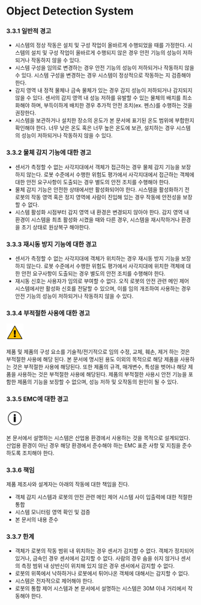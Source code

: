 ﻿# Object Detection System

### 3.3.1	일반적 경고
-	시스템의 정상 작동은 설치 및 구성 작업이 올바르게 수행되었을 때를 가정한다. 시스템의 설치 및 구성 작업이 올바르게 수행되지 않은 경우 안전 기능의 성능이 저하되거나 작동하지 않을 수 있다.
-	시스템 구성을 임의로 변경하는 경우 안전 기능의 성능이 저하되거나 작동하지 않을 수 있다. 시스템 구성을 변경하는 경우 시스템이 정상적으로 작동하는 지 검증해야 한다.
-	감지 영역 내 정적 물체나 금속 물체가 있는 경우 감지 성능이 저하되거나 감지되지 않을 수 있다. 센서의 감지 영역 내 성능 저하를 유발할 수 있는 물체의 배치를 최소화해야 하며, 부득이하게 배치한 경우 추가적 안전 조치(ex. 펜스)를 수행하는 것을 권장한다.
-	시스템을 보관하거나 설치한 장소의 온도가 본 문서에 표기된 온도 범위에 부합한지 확인해야 한다. 너무 낮은 온도 혹은 너무 높은 온도에 보관, 설치하는 경우 시스템의 성능이 저하되거나 작동하지 않을 수 있다.

### 3.3.2	물체 감지 기능에 대한 경고
-	센서가 측정할 수 없는 사각지대에서 객체가 접근하는 경우 물체 감지 기능을 보장하지 않는다. 로봇 수준에서 수행한 위험도 평가에서 사각지대에서 접근하는 객체에 대한 안전 요구사항이 도출되는 경우 별도의 안전 조치를 수행해야 한다.
-	물체 감지 기능은 안전한 상태에서만 활성화되어야 한다. 시스템을 활성화하기 전 로봇의 작동 영역 혹은 정지 영역에 사람이 진입해 있는 경우 작동에 안전성을 보장할 수 없다.
-	시스템 활성화 시점부터 감지 영역 내 환경은 변경되지 않아야 한다. 감지 영역 내 환경이 시스템을 최초 활성화 시켰을 때와 다른 경우, 시스템을 재시작하거나 환경을 초기 상태로 원상복구 해야한다.

### 3.3.3	재시동 방지 기능에 대한 경고
-	센서가 측정할 수 없는 사각지대에 객체가 위치하는 경우 재시동 방지 기능을 보장하지 않는다. 로봇 수준에서 수행한 위험도 평가에서 사각지대에 위치한 객체에 대한 안전 요구사항이 도출되는 경우 별도의 안전 조치를 수행해야 한다.
-	재시동 신호는 사용자가 임의로 부여할 수 없다. 오직 로봇의 안전 관련 메인 제어 시스템에서만 활성화 신호를 전달할 수 있으며, 이를 임의 개조하여 사용하는 경우 안전 기능의 성능이 저하되거나 작동하지 않을 수 있다.

### 3.3.4	부적절한 사용에 대한 경고

![](../_assets/경고기호.png)
 
제품 및 제품의 구성 요소를 기술적/전기적으로 임의 수정, 교체, 훼손, 제거 하는 것은 부적절한 사용에 해당 된다. 본 문서에 명시된 용도 이외의 목적으로 해당 제품을 사용하는 것은 부적절한 사용에 해당된다. 또한 제품의 규격, 매개변수, 특성을 벗어나 해당 제품을 사용하는 것은 부적절한 사용에 해당된다. 제품의 부적절한 사용시 안전 기능을 포함한 제품의 기능을 보장할 수 없으며, 성능 저하 및 오작동의 원인이 될 수 있다.

### 3.3.5	EMC에 대한 경고

![](../_assets/느낌표기호.png)
  
본 문서에서 설명하는 시스템은 산업용 환경에서 사용하는 것을 목적으로 설계되었다. 산업용 환경이 아닌 경우 해당 환경에서 준수해야 하는 EMC 표준 사항 및 지침을 준수하도록 조치해야 한다.

### 3.3.6	책임
제품 제조사와 설계자는 아래의 작동에 대한 책임을 진다.
-	객체 감지 시스템과 로봇의 안전 관련 메인 제어 시스템 사이 입출력에 대한 적절한 통합
-	시스템 모니터링 영역 확인 및 검증
-	본 문서의 내용 준수

### 3.3.7	한계
-	객체가 로봇의 작동 범위 내 위치하는 경우 센서가 감지할 수 없다. 객체가 정지되어 있거나, 금속인 경우 센서에서 감지할 수 없다. 사람의 경우 숨을 쉬지 않거나 센서의 측정 범위 내 상반신이 위치해 있지 않은 경우 센서에서 감지할 수 없다.
-	로봇의 위쪽에서 낙하하거나 로봇에서 튀어나온 객체에 대해서는 감지할 수 없다.
-	시스템은 전자적으로 제어해야 한다.
-	로봇의 통합 제어 시스템과 본 문서에서 설명하는 시스템은 30M 이내 거리에서 작동해야 한다.
